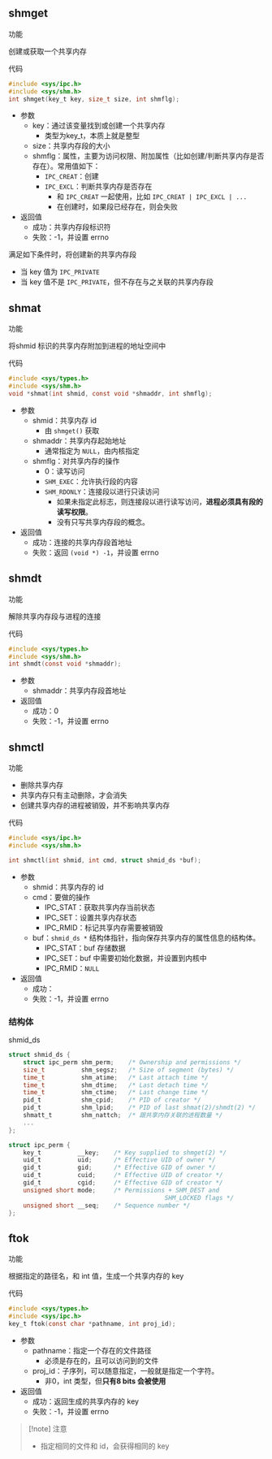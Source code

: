 ## shmget

功能

创建或获取一个共享内存

代码

```C
#include <sys/ipc.h>
#include <sys/shm.h>
int shmget(key_t key, size_t size, int shmflg);
```

+   参数
    +   key：通过该变量找到或创建一个共享内存
        +   类型为key_t，本质上就是整型
    +   size：共享内存段的大小
    +   shmflg：属性，主要为访问权限、附加属性（比如创建/判断共享内存是否存在）。常用值如下：
        +   `IPC_CREAT`：创建
        +   `IPC_EXCL`：判断共享内存是否存在
            +   和 `IPC_CREAT` 一起使用，比如 `IPC_CREAT | IPC_EXCL | ...`
            +   在创建时，如果段已经存在，则会失败
+   返回值
    +   成功：共享内存段标识符
    +   失败：-1，并设置 errno



满足如下条件时，将创建新的共享内存段

+   当 key 值为 `IPC_PRIVATE`
+   当 key 值不是 `IPC_PRIVATE`，但不存在与之关联的共享内存段

## shmat

功能

将shmid 标识的共享内存附加到进程的地址空间中

代码

```C
#include <sys/types.h>
#include <sys/shm.h>
void *shmat(int shmid, const void *shmaddr, int shmflg);
```

+   参数
    +   shmid：共享内存 id
        +   由 `shmget()` 获取
    +   shmaddr：共享内存起始地址
        +   通常指定为 `NULL`，由内核指定
    +   shmflg：对共享内存的操作
        +   0：读写访问
        +   `SHM_EXEC`：允许执行段的内容
        +   `SHM_RDONLY`：连接段以进行只读访问
            +   如果未指定此标志，则连接段以进行读写访问，**进程必须具有段的读写权限**。
            +   没有只写共享内存段的概念。
+   返回值
    +   成功：连接的共享内存段首地址
    +   失败：返回 `(void *) -1`，并设置 errno

## shmdt

功能

解除共享内存段与进程的连接

代码

```C
#include <sys/types.h>
#include <sys/shm.h>
int shmdt(const void *shmaddr);
```

+   参数
    +   shmaddr：共享内存段首地址
+   返回值
    +   成功：0
    +   失败：-1，并设置 errno

## shmctl

功能

+   删除共享内存
+   共享内存只有主动删除，才会消失
+   创建共享内存的进程被销毁，并不影响共享内存

代码

```C
#include <sys/ipc.h>
#include <sys/shm.h>

int shmctl(int shmid, int cmd, struct shmid_ds *buf);
```

+   参数
    +   shmid：共享内存的 id
    +   cmd：要做的操作
        +   IPC_STAT：获取共享内存当前状态
        +   IPC_SET：设置共享内存状态
        +   IPC_RMID：标记共享内存需要被销毁
    +   buf：`shmid_ds *` 结构体指针，指向保存共享内存的属性信息的结构体。
        +   IPC_STAT：buf 存储数据
        +   IPC_SET：buf 中需要初始化数据，并设置到内核中
        +   IPC_RMID：`NULL`
+   返回值
    +   成功：
    +   失败：-1，并设置 errno

### 结构体

shmid_ds

```C
struct shmid_ds {
    struct ipc_perm shm_perm;    /* Ownership and permissions */
    size_t          shm_segsz;   /* Size of segment (bytes) */
    time_t          shm_atime;   /* Last attach time */
    time_t          shm_dtime;   /* Last detach time */
    time_t          shm_ctime;   /* Last change time */
    pid_t           shm_cpid;    /* PID of creator */
    pid_t           shm_lpid;    /* PID of last shmat(2)/shmdt(2) */
    shmatt_t        shm_nattch;  /* 跟共享内存关联的进程数量 */
    ...
};
```



```C
struct ipc_perm {
    key_t          __key;    /* Key supplied to shmget(2) */
    uid_t          uid;      /* Effective UID of owner */
    gid_t          gid;      /* Effective GID of owner */
    uid_t          cuid;     /* Effective UID of creator */
    gid_t          cgid;     /* Effective GID of creator */
    unsigned short mode;     /* Permissions + SHM_DEST and
                                           SHM_LOCKED flags */
    unsigned short __seq;    /* Sequence number */
};

```



## ftok

功能

根据指定的路径名，和 int 值，生成一个共享内存的 key

代码

```C
#include <sys/types.h>
#include <sys/ipc.h>
key_t ftok(const char *pathname, int proj_id);
```

+   参数
    +   pathname：指定一个存在的文件路径
        +   必须是存在的，且可以访问到的文件
    +   proj_id：子序列，可以随意指定，一般就是指定一个字符。
        +   非0，int 类型，但**只有8 bits 会被使用**
+   返回值
    +   成功：返回生成的共享内存的 key
    +   失败：-1，并设置 errno

>   [!note] 注意
>
>   +   指定相同的文件和 id，会获得相同的 key